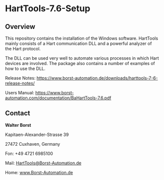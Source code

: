# HartTools-7.6-Setup

## Overview

This repository contains the installation of the Windows software. HartTools mainly consists of a Hart communication DLL and a powerful analyzer of the Hart protocol.

The DLL can be used very well to automate various processes in which Hart devices are involved. The package also contains a number of examples of how to use the DLL.

Release Notes: https://www.borst-automation.de/downloads/harttools-7-6-release-notes/

Users Manual: https://www.borst-automation.com/documentation/BaHartTools-7.6.pdf

## Contact

**Walter Borst**

Kapitaen-Alexander-Strasse 39

27472 Cuxhaven, Germany

Fon: +49 4721 6985100

Mail: HartTools@Borst-Automation.de

Home: www.Borst-Automation.de